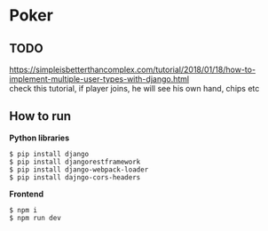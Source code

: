 # Poker

## TODO
https://simpleisbetterthancomplex.com/tutorial/2018/01/18/how-to-implement-multiple-user-types-with-django.html  
check this tutorial, if player joins, he will see his own hand, chips etc  

## How to run
**Python libraries**
```
$ pip install django
$ pip install djangorestframework
$ pip install django-webpack-loader
$ pip install dajngo-cors-headers
```

**Frontend**
```
$ npm i
$ npm run dev
```